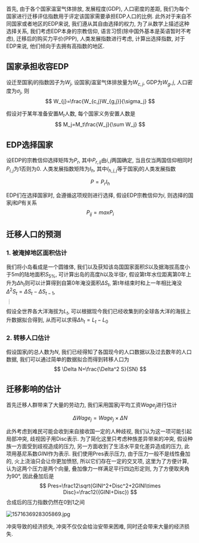 首先, 由于各个国家温室气体排放, 发展程度(GDP), 人口密度的差距, 我们为每个国家进行迁移评估指数用于评定该国家需要承担EDP人口的比例. 此外对于来自不同国家或者地区的EDP来说, 我们遵从其自由选择的权力, 为了从数学上描述这种选择关系, 我们考虑EDP本身的宗教信仰, 语言习惯(除中国外基本是英语暂时不考虑), 迁移后的购买力平价(PPP), 人类发展指数进行考虑,  计算出选择指数, 对于EDP来说, 他们倾向于去拥有高指数的地区.

## 国家承担收容EDP

设迁至国家$j$的指数因子为$W_{j}$, 设国家$j$温室气体排放量为$W_{c,j}$, GDP为$W_g,j$, 人口密度为$\sigma_j$, 则
$$
W_{j}=\frac{W_{c,j}W_{g,j}}{\sigma_j}
$$

假设对于某年准备安置$M_t$人数, 每个国家义务安置人数是
$$
M_j=M_t\frac{W_j}{\sum W_j}
$$

## EDP选择国家

设EDP的宗教信仰选择矩阵为$P_r$, 其中$P_{r,ij}$由$i,j$两国确定, 当且仅当两国信仰相同时$P_{i,j}$为1否则为0. 人类发展指数矩阵为$I_h$,  其中$I_{h,j,j}$等于国家$j$的人类发展指数


$$
P=P_{r}I_{h}
$$

EDP们在选择国家时, 会遵循这项规则进行选择, 假设EDP宗教信仰为$i$, 则选择的国家$j$和$P$有关系
$$
P_{ij}=max{P_i}
$$


## 迁移人口的预测

### 1. 被淹掉地区面积估计

我们将小岛看成是一个圆锥体, 我们以及获知该岛国国家面积$S$以及据海拔高度小于5m的陆地面积$S_{5\%}$, 可计算出岛的高度$h$以及半径$r$, 假设第t年水位距离第0年上升为$\Delta h_t$则可以计算得到自第0年淹没面积$\Delta S_t$, 第t年结束时和上一年相比淹没$\Delta^2S_t= \Delta S_t-\Delta S_{t-1}$,

<img src="C:\Users\Christy\Desktop\assets\1583597114380.jpg" alt="1583597114380" style="zoom:13%;transform: rotate(-90deg);" />

假设全世界各大洋海拔为$L_t$, 可以根据现今我们已经收集到的全球各大洋的海拔上升数据拟合得到, 从而可以求得$\Delta h_t=L_t-L_{0}$

### 2. 转移人口估计

假设国家$j$的总人数为$N$, 我们已经得知了各国现今的人口数据以及过去数年的人口数据, 我们可以通过简单的数据拟合而得到转移人口为
$$
\Delta N=\frac{\Delta^2 S}{SN}
$$

## 迁移影响的估计

首先迁移人群带来了大量的劳动力, 我们采用国家$j$平均工资$Wage_j$进行估计




$$
\Delta Wage_j=Wage_j\times\Delta N
$$

此外考虑到难民可能会收到来自接收国一定的人种歧视,  我们认为这一项可能引起局部冲突, 歧视因子用Disc表示. 为了简化这里只考虑种族差异带来的冲突, 假设种族一方面受到歧视造成的压力, 另一方面收到了生活水平变化差异造成的压力, 此项用基尼系数$GINI$作为表示.  我们使用Pres表示压力, 由于压力一般不是线性叠加的, 火上浇油只会让你更加愤怒, 所以它们存在一定的交叉项, 这里为了方便计算, 认为这两个压力是两个向量, 叠加像力一样满足平行四边形定则, 为了方便取夹角为90°, 因此叠加后是 
$$
Pres=\frac12\sqrt{GINI^2+Disc^2+2GINI\times Disc}=\frac12({GINI+Disc})
$$
合成后的压力指数仍然在0到1之间

![1571636928305869.jpg](http://www.ggzc.zju.edu.cn/wp-content/uploads/image/20191021/1571636928305869.jpg)

冲突导致的经济损失, 冲突不仅仅会给治安带来困难, 同时还会带来大量的经济损失.
